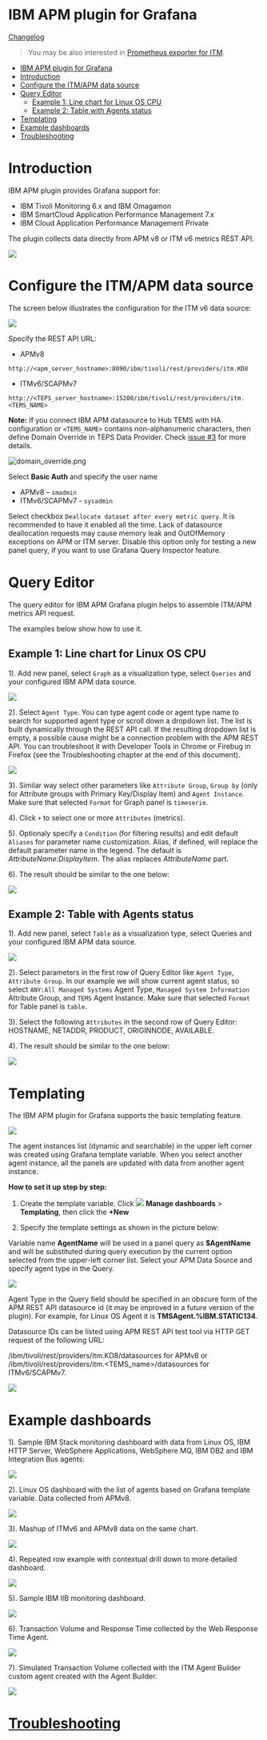 # IBM APM plugin for Grafana

[Changelog](changelog.md)
> You may be also interested in [Prometheus exporter for ITM](https://github.com/rafal-szypulka/itm_exporter).



- [IBM APM plugin for Grafana](#IBM-APM-plugin-for-Grafana)
- [Introduction](#Introduction)
- [Configure the ITM/APM data source](#Configure-the-ITMAPM-data-source)
- [Query Editor](#Query-Editor)
  - [Example 1: Line chart for Linux OS CPU](#Example-1-Line-chart-for-Linux-OS-CPU)
  - [Example 2: Table with Agents status](#Example-2-Table-with-Agents-status)
- [Templating](#Templating)
- [Example dashboards](#Example-dashboards)
- [Troubleshooting](#Troubleshooting)



# Introduction

IBM APM plugin provides Grafana support for:

- IBM Tivoli Monitoring 6.x and IBM Omagamon
- IBM SmartCloud Application Performance Management 7.x 
- IBM Cloud Application Performance Management Private

The plugin collects data directly from APM v8 or ITM v6 metrics REST API.

![](./media/Sample_LinuxOS_dashboard_animated.gif)

# Configure the ITM/APM data source

The screen below illustrates the configuration for the ITM v6 data source:

![](media/2020-02-17-17-38-55.png)

Specify the REST API URL:

-   APMv8

`http://<apm_server_hostname>:8090/ibm/tivoli/rest/providers/itm.KD8`

-   ITMv6/SCAPMv7

`http://<TEPS_server_hostname>:15200/ibm/tivoli/rest/providers/itm.<TEMS_NAME>`

**Note:** If you connect IBM APM datasource to Hub TEMS with HA configuration or `<TEMS_NAME>` contains non-alphanumeric characters, then define Domain Override in TEPS Data Provider. Check [issue #3](https://github.com/rafal-szypulka/grafana-ibm-apm/issues/3) for more details. 

![domain_override.png](./media/domain_override.png)

Select **Basic Auth** and specify the user name

- APMv8 – `smadmin`
- ITMv6/SCAPMv7 - `sysadmin` 

Select checkbox `Deallocate dataset after every metric query`. It is recommended to have it enabled all the time. Lack of datasource deallocation requests may cause memory leak and OutOfMemory exceptions on APM or ITM server. Disable this option only for testing a new panel query, if you want to use Grafana Query Inspector feature.


# Query Editor

The query editor for IBM APM Grafana plugin helps to assemble ITM/APM metrics API request.

The examples below show how to use it.

## Example 1: Line chart for Linux OS CPU

1).  Add new panel, select `Graph` as a visualization type, select `Queries` and your configured IBM APM data source.
   
![](media/2020-02-17-15-05-37.png)

2).  Select `Agent Type`. You can type agent code or agent type name to search for supported agent type or scroll down a dropdown list.
The list is built dynamically through the REST API call. If the resulting dropdown list is empty, a possible cause might be a connection problem with the APM REST API. You can troubleshoot it with Developer Tools in Chrome or Firebug in Firefox (see the Troubleshooting chapter at the end of this document).

![](media/2020-02-17-15-09-45.png)

3).  Similar way select other parameters like `Attribute Group`, `Group by` (only for Attribute groups with Primary Key/Display Item) and `Agent Instance`. Make sure that selected `Format` for Graph panel is `timeserie`.

4).  Click `+` to select one or more `Attributes` (metrics).

5).  Optionaly specify a `Condition` (for filtering results) and edit default `Aliases` for parameter name
customization. Alias, if defined, will replace the default parameter name in the legend. The default is *AttributeName:DisplayItem*. The alias replaces *AttributeName* part.

6).  The result should be similar to the one below:
   
![](media/2020-02-17-16-29-57.png)

## Example 2: Table with Agents status
1).  Add new panel, select `Table` as a visualization type, select Queries and your configured IBM APM data source.
   
   ![](media/2020-02-17-17-25-05.png)

2).  Select parameters in the first row of Query Editor like `Agent Type`, `Attribute Group`. In our example we will show current agent status, so select `ANY:All Managed Systems` Agent Type, `Managed System Information` Attribute Group, and `TEMS` Agent Instance. Make sure that selected `Format` for Table panel is `table`.

3).  Select the following `Attributes` in the second row of Query Editor: HOSTNAME, NETADDR, PRODUCT, ORIGINNODE, AVAILABLE.

4).  The result should be similar to the one below:
   
![](media/2020-02-17-17-31-22.png)

# Templating

The IBM APM plugin for Grafana supports the basic templating feature.

![](./media/image22.png)

The agent instances list (dynamic and searchable) in the upper left corner was created using Grafana template variable. When you select another agent instance, all the panels are updated with data from another agent instance.

**How to set it up step by step:**

1.  Create the template variable. Click
    ![](./media/image1.png) **Manage dashboards** > **Templating**, then click the **+New**

2.  Specify the template settings as shown in the picture below:

Variable name **AgentName** will be used in a panel query as **$AgentName** and will
be substituted during query execution by the current option selected
from the upper-left corner list. Select your APM Data Source and specify
agent type in the Query.

![](./media/image23.png)

Agent Type in the Query field should be specified in an obscure form of the
APM REST API datasource id (it may be improved in a future
version of the plugin). For example, for Linux OS Agent it is **TMSAgent.%IBM.STATIC134**.

Datasource IDs can be listed using APM REST API test tool via HTTP GET
request of the following URL:

/ibm/tivoli/rest/providers/itm.KD8/datasources for APMv8 or
/ibm/tivoli/rest/providers/itm.&lt;TEMS\_name&gt;/datasources for
ITMv6/SCAPMv7.

![](./media/image24.png)


# Example dashboards

1). Sample IBM Stack monitoring dashboard with data from Linux OS, IBM HTTP Server, WebSphere Applications, WebSphere MQ, IBM DB2 and IBM Integration Bus agents:

    
![](./media/Sample_IBM_Stack_monitoring1.png)


2). Linux OS dashboard with the list of agents based on Grafana template variable. Data collected from APMv8.

![](./media/image3.png)

3). Mashup of ITMv6 and APMv8 data on the same chart.

![](./media/mashup.png)

4). Repeated row example with contextual drill down to more detailed dashboard.

![](./media/repeated_panel.gif)

5). Sample IBM IIB monitoring dashboard.

![](./media/iib.png)

6). Transaction Volume and Response Time collected by the Web Response Time Agent.

![](./media/Transactions_collected_by_Response_Time_Agent.png)

7). Simulated Transaction Volume collected with the ITM Agent Builder custom agent created with the Agent Builder.

![](./media/Simulated_Transactions_Volumes_monitored_by_Custom_APM_Agent_-_1.png)

# [Troubleshooting](troubleshooting.md)